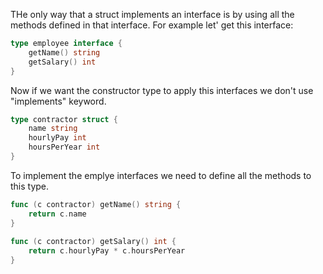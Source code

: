 THe only way that a struct implements an interface is by using all the methods defined in that interface.
For example let' get this interface:
```go
type employee interface {
	getName() string
	getSalary() int
}
```
Now if we want the constructor type to apply this interfaces we don't use "implements" keyword.
```go
type contractor struct {
	name string
	hourlyPay int
	hoursPerYear int
}
```

To implement the emplye interfaces we need to define all the methods to this type.
```go
func (c contractor) getName() string {
	return c.name
}
  
func (c contractor) getSalary() int {
	return c.hourlyPay * c.hoursPerYear
}
```
